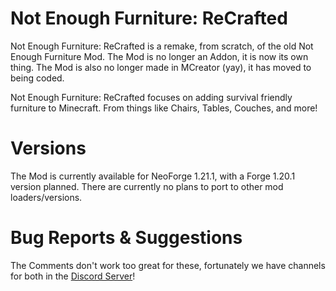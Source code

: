 
Not Enough Furniture: ReCrafted
=======

Not Enough Furniture: ReCrafted is a remake, from scratch, of the old Not Enough Furniture Mod. The Mod is no longer an Addon, it is now its own thing.
The Mod is also no longer made in MCreator (yay), it has moved to being coded.

Not Enough Furniture: ReCrafted focuses on adding survival friendly furniture to Minecraft. From things like Chairs, Tables, Couches, and more!

Versions
============
The Mod is currently available for NeoForge 1.21.1, with a Forge 1.20.1 version planned. There are currently no plans to port to other mod loaders/versions.

Bug Reports & Suggestions
==========
The Comments don't work too great for these, fortunately we have channels for both in the [Discord Server](https://discord.gg/nwayG7TQfx)!


